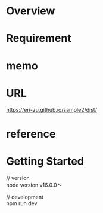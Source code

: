# Overview

# Requirement

# memo

# URL

https://eri-zu.github.io/sample2/dist/

# reference

# Getting Started

// version<br>
node version v16.0.0〜

// development<br>
npm run dev
